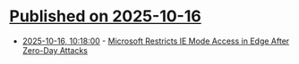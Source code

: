# [Published on 2025-10-16](index.md)

* [2025-10-16, 10:18:00](https://soylentnews.org/article.pl?sid=25/10/14/1729247&from=rss) - [Microsoft Restricts IE Mode Access in Edge After Zero-Day Attacks](https://soylentnews.org/article.pl?sid=25/10/14/1729247&from=rss)
